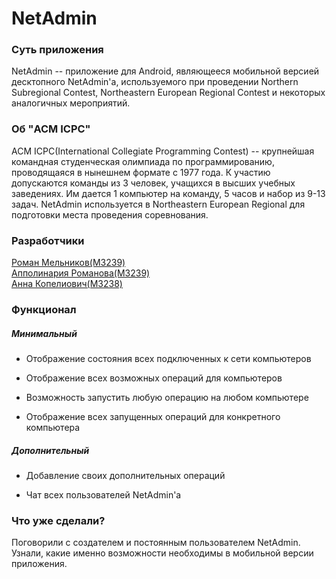 # **NetAdmin**

### **Суть приложения**

NetAdmin -- приложение для Android, являющееся мобильной версией десктопного NetAdmin'а, используемого при проведении Northern Subregional Contest, Northeastern European Regional Contest и некоторых аналогичных мероприятий.

### **Об "ACM ICPC"**

ACM ICPC(International Collegiate Programming Contest) -- крупнейшая командная студенческая олимпиада по программированию, проводящаяся в нынешнем формате с 1977 года. К участию допускаются команды из 3 человек, учащихся в высших учебных заведениях. Им дается 1 компьютер на команду, 5 часов и набор из 9-13 задач. 
NetAdmin используется в Northeastern European Regional для подготовки места проведения соревнования.

### **Разработчики**

[Роман Мельников(M3239)](https://github.com/rvem)</br>
[Апполинария Романова(M3239)](https://github.com/Zlok)</br>
[Анна Копелиович(M3238)](https://github.com/annnufan)</br>

### **Функционал**

##### Минимальный

* Отображение состояния всех подключенных к сети компьютеров

* Отображение всех возможных операций для компьютеров

* Возможность запустить любую операцию на любом компьютере

* Отображение всех запущенных операций для конкретного компьютера

##### Дополнительный

* Добавление своих дополнительных операций

* Чат всех пользователей NetAdmin'а

### **Что уже сделали?**

Поговорили с создателем и постоянным пользователем NetAdmin. Узнали, какие именно возможности необходимы в мобильной версии приложения.
